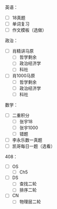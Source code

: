 
英语：
- [ ] 18真题
- [ ] 单词复习
- [ ] 作文模板（选做）

政治：
- [ ] 肖精讲马原
	- [ ] 哲学剩余
	- [ ] 政治经济学
	- [ ] 科社
- [ ] 肖1000马原
	- [ ] 哲学剩余
	- [ ] 政治经济学
	- [ ] 科社

数学：
- [ ] 二重积分
	- [ ] 张宇18
	- [ ] 张宇1000
	- [ ] 错题
- [ ] 李永乐数一真题
- [ ] 凯哥每日一题（选看）

408：
- [ ] OS
	- [ ] Ch5
- [ ] DS
	- [ ] 查找二轮
	- [ ] 排序二轮
- [ ] CN
	- [ ] 物理层二轮